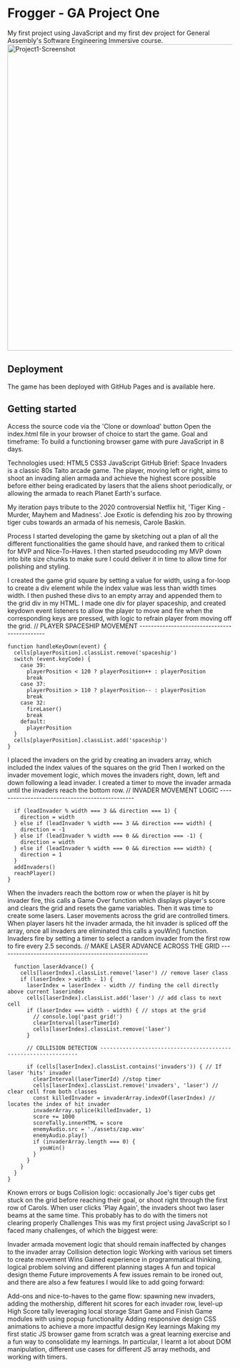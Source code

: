 <h1>Frogger - GA Project One</h1>
My first project using JavaScript and my first dev project for General Assembly's Software Engineering Immersive course.

<img width="686" alt="Project1-Screenshot" src="https://user-images.githubusercontent.com/71281526/112830089-fa592e80-9089-11eb-823d-d7b8a764e3f7.png">

<h2>Deployment</h2>
The game has been deployed with GitHub Pages and is available here.

<h2>Getting started</h2>
Access the source code via the 'Clone or download' button
Open the index.html file in your browser of choice to start the game.
Goal and timeframe:
To build a functioning browser game with pure JavaScript in 8 days.

Technologies used:
HTML5
CSS3
JavaScript
GitHub
Brief:
Space Invaders is a classic 80s Taito arcade game. The player, moving left or right, aims to shoot an invading alien armada and achieve the highest score possible before either being eradicated by lasers that the aliens shoot periodically, or allowing the armada to reach Planet Earth's surface.

My iteration pays tribute to the 2020 controversial Netflix hit, 'Tiger King - Murder, Mayhem and Madness'. Joe Exotic is defending his zoo by throwing tiger cubs towards an armada of his nemesis, Carole Baskin.

Process
I started developing the game by sketching out a plan of all the different functionalities the game should have, and ranked them to critical for MVP and Nice-To-Haves. I then started pseudocoding my MVP down into bite size chunks to make sure I could deliver it in time to allow time for polishing and styling.

I created the game grid square by setting a value for width, using a for-loop to create a div element while the index value was less than width times width. I then pushed these divs to an empty array and appended them to the grid div in my HTML.
I made one div for player spaceship, and created keydown event listeners to allow the player to move and fire when the corresponding keys are pressed, with logic to refrain player from moving off the grid.
    // PLAYER SPACESHIP MOVEMENT ---------------------------------------------

    function handleKeyDown(event) {
      cells[playerPosition].classList.remove('spaceship')
      switch (event.keyCode) {
        case 39:
          playerPosition < 120 ? playerPosition++ : playerPosition
          break
        case 37:
          playerPosition > 110 ? playerPosition-- : playerPosition
          break
        case 32:
          fireLaser()
          break
        default:
          playerPosition
      }
      cells[playerPosition].classList.add('spaceship')
    }
I placed the invaders on the grid by creating an invaders array, which included the index values of the squares on the grid
Then I worked on the invader movement logic, which moves the invaders right, down, left and down following a lead invader. I created a timer to move the invader armada until the invaders reach the bottom row.
      // INVADER MOVEMENT LOGIC ------------------------------------------------

      if (leadInvader % width === 3 && direction === 1) {
        direction = width
      } else if (leadInvader % width === 3 && direction === width) {
        direction = -1
      } else if (leadInvader % width === 0 && direction === -1) {
        direction = width
      } else if (leadInvader % width === 0 && direction === width) {
        direction = 1
      }
      addInvaders()
      reachPlayer()
    }
When the invaders reach the bottom row or when the player is hit by invader fire, this calls a Game Over function which displays player's score and clears the grid and resets the game variables.
Then it was time to create some lasers. Laser movements across the grid are controlled timers. When player lasers hit the invader armada, the hit invader is spliced off the array, once all invaders are eliminated this calls a youWin() function. Invaders fire by setting a timer to select a random invader from the first row to fire every 2.5 seconds.
      // MAKE LASER ADVANCE ACROSS THE GRID ----------------------------------------------------

      function laserAdvance() {
        cells[laserIndex].classList.remove('laser') // remove laser class
        if (laserIndex > width - 1) {
          laserIndex = laserIndex - width // finding the cell directly above current laserindex
          cells[laserIndex].classList.add('laser') // add class to next cell
          if (laserIndex === width - width) { // stops at the grid
            // console.log('past grid!')
            clearInterval(laserTimerId)
            cells[laserIndex].classList.remove('laser')
          }
          
          // COLLISION DETECTION ---------------------------------------------------------------

          if (cells[laserIndex].classList.contains('invaders')) { // If laser 'hits' invader
            clearInterval(laserTimerId) //stop timer
            cells[laserIndex].classList.remove('invaders', 'laser') // clear cell from both classes
            const killedInvader = invaderArray.indexOf(laserIndex) // locates the index of hit invader
            invaderArray.splice(killedInvader, 1)
            score += 1000
            scoreTally.innerHTML = score
            enemyAudio.src = './assets/zap.wav'
            enemyAudio.play()
            if (invaderArray.length === 0) {
              youWin()
            }
          }
        }
      }
    }
Known errors or bugs
Collision logic: occasionally Joe's tiger cubs get stuck on the grid before reaching their goal, or shoot right through the first row of Carols.
When user clicks 'Play Again', the invaders shoot two laser beams at the same time. This probably has to do with the timers not clearing properly
Challenges
This was my first project using JavaScript so I faced many challenges, of which the biggest were:

Invader armada movement logic that should remain inaffected by changes to the invader array
Collision detection logic
Working with various set timers to create movement
Wins
Gained experience in programmatical thinking, logical problem solving and different planning stages
A fun and topical design theme
Future improvements
A few issues remain to be ironed out, and there are also a few features I would like to add going forward:

Add-ons and nice-to-haves to the game flow: spawning new invaders, adding the mothership, different hit scores for each invader row, level-up
High Score tally leveraging local storage
Start Game and Finish Game modules with using popup functionality
Adding responsive design
CSS animations to achieve a more impactful design
Key learnings
Making my first static JS browser game from scratch was a great learning exercise and a fun way to consolidate my learnings. In particular, I learnt a lot about DOM manipulation, different use cases for different JS array methods, and working with timers.
